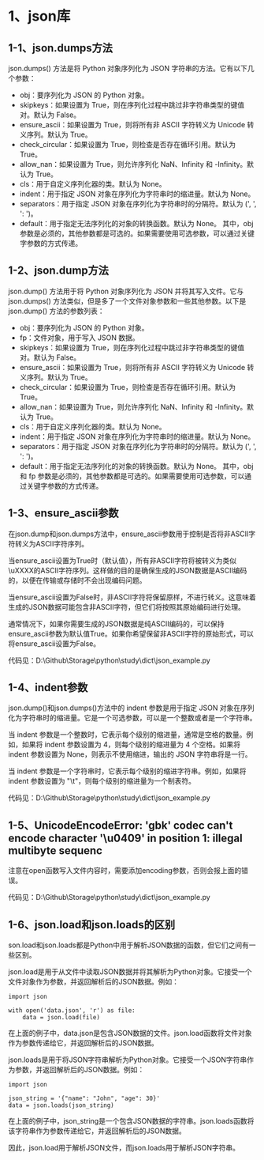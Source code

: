 # 1、json库

## 1-1、json.dumps方法
json.dumps() 方法是将 Python 对象序列化为 JSON 字符串的方法。它有以下几个参数：
- obj：要序列化为 JSON 的 Python 对象。
- skipkeys：如果设置为 True，则在序列化过程中跳过非字符串类型的键值对。默认为 False。
- ensure_ascii：如果设置为 True，则将所有非 ASCII 字符转义为 Unicode 转义序列。默认为 True。
- check_circular：如果设置为 True，则检查是否存在循环引用。默认为 True。
- allow_nan：如果设置为 True，则允许序列化 NaN、Infinity 和 -Infinity。默认为 True。
- cls：用于自定义序列化器的类。默认为 None。
- indent：用于指定 JSON 对象在序列化为字符串时的缩进量。默认为 None。
- separators：用于指定 JSON 对象在序列化为字符串时的分隔符。默认为 (', ', ': ')。
- default：用于指定无法序列化的对象的转换函数。默认为 None。
其中，obj 参数是必须的，其他参数都是可选的。如果需要使用可选参数，可以通过关键字参数的方式传递。

## 1-2、json.dump方法
json.dump() 方法用于将 Python 对象序列化为 JSON 并将其写入文件。它与 json.dumps() 方法类似，但是多了一个文件对象参数和一些其他参数。以下是 json.dump() 方法的参数列表：
- obj：要序列化为 JSON 的 Python 对象。
- fp：文件对象，用于写入 JSON 数据。
- skipkeys：如果设置为 True，则在序列化过程中跳过非字符串类型的键值对。默认为 False。
- ensure_ascii：如果设置为 True，则将所有非 ASCII 字符转义为 Unicode 转义序列。默认为 True。
- check_circular：如果设置为 True，则检查是否存在循环引用。默认为 True。
- allow_nan：如果设置为 True，则允许序列化 NaN、Infinity 和 -Infinity。默认为 True。
- cls：用于自定义序列化器的类。默认为 None。
- indent：用于指定 JSON 对象在序列化为字符串时的缩进量。默认为 None。
- separators：用于指定 JSON 对象在序列化为字符串时的分隔符。默认为 (', ', ': ')。
- default：用于指定无法序列化的对象的转换函数。默认为 None。
其中，obj 和 fp 参数是必须的，其他参数都是可选的。如果需要使用可选参数，可以通过关键字参数的方式传递。

## 1-3、ensure_ascii参数
在json.dump和json.dumps方法中，ensure_ascii参数用于控制是否将非ASCII字符转义为ASCII字符序列。

当ensure_ascii设置为True时（默认值），所有非ASCII字符将被转义为类似\uXXXX的ASCII字符序列。这样做的目的是确保生成的JSON数据是ASCII编码的，以便在传输或存储时不会出现编码问题。

当ensure_ascii设置为False时，非ASCII字符将保留原样，不进行转义。这意味着生成的JSON数据可能包含非ASCII字符，但它们将按照其原始编码进行处理。

通常情况下，如果你需要生成的JSON数据是纯ASCII编码的，可以保持ensure_ascii参数为默认值True。如果你希望保留非ASCII字符的原始形式，可以将ensure_ascii设置为False。

代码见：D:\Github\Storage\python\study\dict\json_example.py

## 1-4、indent参数
json.dump()和json.dumps()方法中的 indent 参数是用于指定 JSON 对象在序列化为字符串时的缩进量。它是一个可选参数，可以是一个整数或者是一个字符串。

当 indent 参数是一个整数时，它表示每个级别的缩进量，通常是空格的数量。例如，如果将 indent 参数设置为 4，则每个级别的缩进量为 4 个空格。如果将 indent 参数设置为 None，则表示不使用缩进，输出的 JSON 字符串将是一行。

当 indent 参数是一个字符串时，它表示每个级别的缩进字符串。例如，如果将 indent 参数设置为 "\t"，则每个级别的缩进量为一个制表符。

代码见：D:\Github\Storage\python\study\dict\json_example.py

## 1-5、UnicodeEncodeError: 'gbk' codec can't encode character '\u0409' in position 1: illegal multibyte sequenc
注意在open函数写入文件内容时，需要添加encoding参数，否则会报上面的错误。

代码见：D:\Github\Storage\python\study\dict\json_example.py

## 1-6、json.load和json.loads的区别
son.load和json.loads都是Python中用于解析JSON数据的函数，但它们之间有一些区别。

json.load是用于从文件中读取JSON数据并将其解析为Python对象。它接受一个文件对象作为参数，并返回解析后的JSON数据。例如：
```
import json

with open('data.json', 'r') as file:
    data = json.load(file)
```
在上面的例子中，data.json是包含JSON数据的文件。json.load函数将文件对象作为参数传递给它，并返回解析后的JSON数据。

json.loads是用于将JSON字符串解析为Python对象。它接受一个JSON字符串作为参数，并返回解析后的JSON数据。例如：
```
import json

json_string = '{"name": "John", "age": 30}'
data = json.loads(json_string)
```
在上面的例子中，json_string是一个包含JSON数据的字符串。json.loads函数将该字符串作为参数传递给它，并返回解析后的JSON数据。

因此，json.load用于解析JSON文件，而json.loads用于解析JSON字符串。
